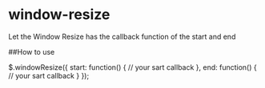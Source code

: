 # window-resize
Let the Window Resize has the callback function of the start and end

##How to use

  $.windowResize({
    start: function() {
      // your sart callback
    },
    end: function() {
      // your sart callback
    }
  });